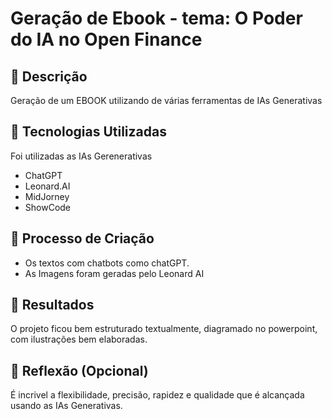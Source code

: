 # Geração de Ebook - tema: O Poder do IA no Open Finance # 
   
## 📒 Descrição
Geração de um EBOOK utilizando de várias ferramentas de IAs Generativas

## 🤖 Tecnologias Utilizadas
Foi utilizadas as IAs Gerenerativas
- ChatGPT
- Leonard.AI
- MidJorney
- ShowCode
  

## 🧐 Processo de Criação
- Os textos com chatbots como chatGPT.
- As Imagens foram geradas pelo Leonard AI

## 🚀 Resultados
O projeto ficou bem estruturado textualmente, diagramado no powerpoint, com ilustrações bem elaboradas.

## 💭 Reflexão (Opcional)
É incrivel a flexibilidade, precisão, rapidez e qualidade que é alcançada usando as IAs Generativas.

